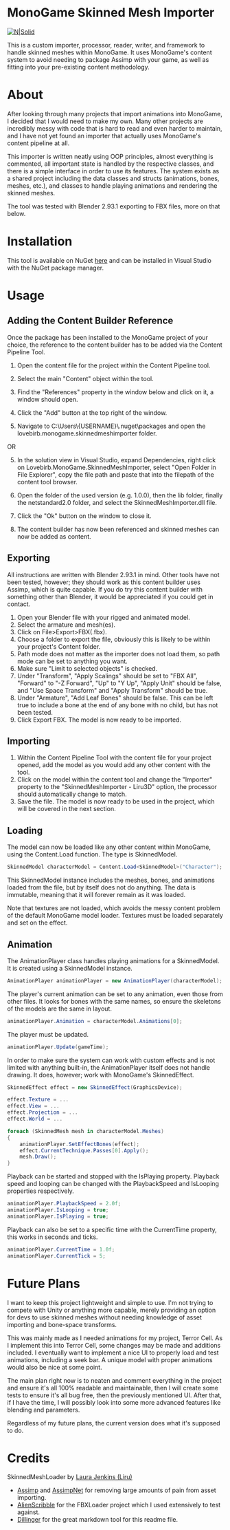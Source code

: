 ﻿
# MonoGame Skinned Mesh Importer

[![N|Solid](https://static.wixstatic.com/media/29dac0_84c639f416df456883d70bd8ecdae970~mv2.png/v1/fill/w_100,h_100,al_c,q_85,usm_0.66_1.00_0.01/LogoV2.webp)](https://www.lovebirb.com/)

This is a custom importer, processor, reader, writer, and framework to handle skinned meshes within MonoGame. It uses MonoGame's content system to avoid needing to package Assimp with your game, as well as fitting into your pre-existing content methodology.

# About

After looking through many projects that import animations into MonoGame, I decided that I would need to make my own. Many other projects are incredibly messy with code that is hard to read and even harder to maintain, and I have not yet found an importer that actually uses MonoGame's content pipeline at all.

This importer is written neatly using OOP principles, almost everything is commented, all important state is handled by the respective classes, and there is a simple interface in order to use its features. The system exists as a shared project including the data classes and structs (animations, bones, meshes, etc.), and classes to handle playing animations and rendering the skinned meshes.

The tool was tested with Blender 2.93.1 exporting to FBX files, more on that below.

# Installation

This tool is available on NuGet [here](https://www.nuget.org/packages/Lovebirb.MonoGame.SkinnedMeshImporter/) and can be installed in Visual Studio with the NuGet package manager.

# Usage

## Adding the Content Builder Reference

Once the package has been installed to the MonoGame project of your choice, the reference to the content builder has to be added via the Content Pipeline Tool.

1. Open the content file for the project within the Content Pipeline tool.
2. Select the main "Content" object within the tool.
3. Find the "References" property in the window below and click on it, a window should open.
4. Click the "Add" button at the top right of the window.

5. Navigate to C:\Users\\{USERNAME}\\.nuget\packages and open the lovebirb.monogame.skinnedmeshimporter folder.

OR

5. In the solution view in Visual Studio, expand Dependencies, right click on Lovebirb.MonoGame.SkinnedMeshImporter, select "Open Folder in File Explorer", copy the file path and paste that into the filepath of the content tool browser.

6. Open the folder of the used version (e.g. 1.0.0), then the lib folder, finally the netstandard2.0 folder, and select the SkinnedMeshImporter.dll file.
7. Click the "Ok" button on the window to close it.
8. The content builder has now been referenced and skinned meshes can now be added as content.

## Exporting

All instructions are written with Blender 2.93.1 in mind. Other tools have not been tested, however; they should work as this content builder uses Assimp, which is quite capable. If you do try this content builder with something other than Blender, it would be appreciated if you could get in contact.

1. Open your Blender file with your rigged and animated model.
2. Select the armature and mesh(es).
3. Click on File>Export>FBX(.fbx).
4. Choose a folder to export the file, obviously this is likely to be within your project's Content folder.
5. Path mode does not matter as the importer does not load them, so path mode can be set to anything you want.
6. Make sure "Limit to selected objects" is checked.
7. Under "Transform", "Apply Scalings" should be set to "FBX All", "Forward" to "-Z Forward", "Up" to "Y Up", "Apply Unit" should be false, and "Use Space Transform" and "Apply Transform" should be true.
8. Under "Armature", "Add Leaf Bones" should be false. This can be left true to include a bone at the end of any bone with no child, but has not been tested.
9. Click Export FBX. The model is now ready to be imported.

## Importing

1. Within the Content Pipeline Tool with the content file for your project opened, add the model as you would add any other content with the tool.
2. Click on the model within the content tool and change the "Importer" property to the "SkinnedMeshImporter - Liru3D" option, the processor should automatically change to match.
3. Save the file. The model is now ready to be used in the project, which will be covered in the next section.

## Loading

The model can now be loaded like any other content within MonoGame, using the Content.Load function. The type is SkinnedModel.

```csharp
SkinnedModel characterModel = Content.Load<SkinnedModel>("Character");
```

This SkinnedModel instance includes the meshes, bones, and animations loaded from the file, but by itself does not do anything. The data is immutable, meaning that it will forever remain as it was loaded.

Note that textures are not loaded, which avoids the messy content problem of the default MonoGame model loader. Textures must be loaded separately and set on the effect.

## Animation

The AnimationPlayer class handles playing animations for a SkinnedModel. It is created using a SkinnedModel instance.

```csharp
AnimationPlayer animationPlayer = new AnimationPlayer(characterModel);
```

The player's current animation can be set to any animation, even those from other files. It looks for bones with the same names, so ensure the skeletons of the models are the same in layout.

```csharp
animationPlayer.Animation = characterModel.Animations[0];
```

The player must be updated.

```csharp
animationPlayer.Update(gameTime);
```

In order to make sure the system can work with custom effects and is not limited with anything built-in, the AnimationPlayer itself does not handle drawing. It does, however; work with MonoGame's SkinnedEffect.

```csharp
SkinnedEffect effect = new SkinnedEffect(GraphicsDevice);

effect.Texture = ...
effect.View = ...
effect.Projection = ...
effect.World = ...

foreach (SkinnedMesh mesh in characterModel.Meshes)
{
	animationPlayer.SetEffectBones(effect);
	effect.CurrentTechnique.Passes[0].Apply();
	mesh.Draw();
}
```

Playback can be started and stopped with the IsPlaying property. Playback speed and looping can be changed with the PlaybackSpeed and IsLooping properties respectively.

```csharp
animationPlayer.PlaybackSpeed = 2.0f;
animationPlayer.IsLooping = true;
animationPlayer.IsPlaying = true;
```

Playback can also be set to a specific time with the CurrentTime property, this works in seconds and ticks.

```csharp
animationPlayer.CurrentTime = 1.0f;
animationPlayer.CurrentTick = 5;
```

# Future Plans

I want to keep this project lightweight and simple to use. I'm not trying to compete with Unity or anything more capable, merely providing an option for devs to use skinned meshes without needing knowledge of asset importing and bone-space transforms.

This was mainly made as I needed animations for my project, Terror Cell. As I implement this into Terror Cell, some changes may be made and additions included. I eventually want to implement a nice UI to properly load and test animations, including a seek bar. A unique model with proper animations would also be nice at some point.

The main plan right now is to neaten and comment everything in the project and ensure it's all 100% readable and maintainable, then I will create some tests to ensure it's all bug free, then the previously mentioned UI. After that, if I have the time, I will possibly look into some more advanced features like blending and parameters.

Regardless of my future plans, the current version does what it's supposed to do.

# Credits

SkinnedMeshLoader by [Laura Jenkins (Liru)](https://www.lovebirb.com/)

* [Assimp](https://www.assimp.org/) and [AssimpNet](https://www.nuget.org/packages/AssimpNet/5.0.0-beta1) for removing large amounts of pain from asset importing.
* [AlienScribble](https://www.youtube.com/user/AlienScribble) for the FBXLoader project which I used extensively to test against.
* [Dillinger](https://dillinger.io/) for the great markdown tool for this readme file.
